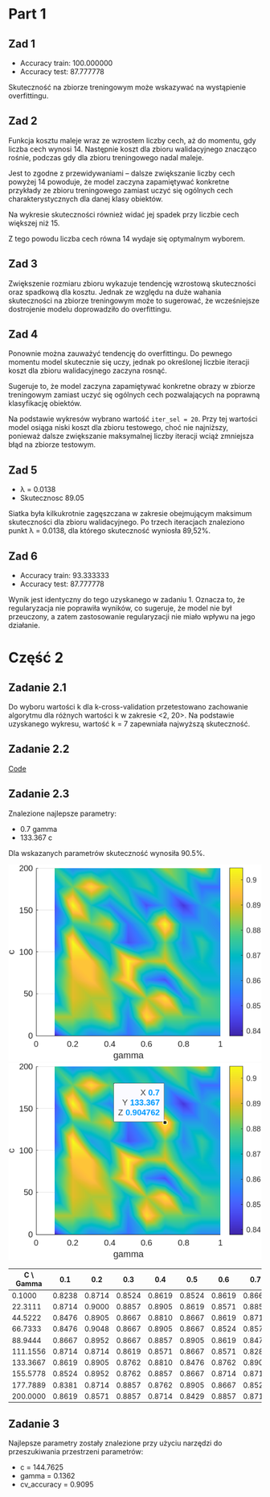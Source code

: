 # Part 1

## Zad 1
* Accuracy train: 100.000000
* Accuracy test: 87.777778

Skuteczność na zbiorze treningowym może wskazywać na wystąpienie overfittingu.

## Zad 2
Funkcja kosztu maleje wraz ze wzrostem liczby cech, aż do momentu, gdy liczba cech wynosi 14. Następnie koszt dla zbioru walidacyjnego znacząco rośnie, podczas gdy dla zbioru treningowego nadal maleje.

Jest to zgodne z przewidywaniami – dalsze zwiększanie liczby cech powyżej 14 powoduje, że model zaczyna zapamiętywać konkretne przykłady ze zbioru treningowego zamiast uczyć się ogólnych cech charakterystycznych dla danej klasy obiektów.

Na wykresie skuteczności również widać jej spadek przy liczbie cech większej niż 15.

Z tego powodu liczba cech równa 14 wydaje się optymalnym wyborem.

## Zad 3

Zwiększenie rozmiaru zbioru wykazuje tendencję wzrostową skuteczności oraz spadkową dla kosztu.
Jednak ze względu na duże wahania skuteczności na zbiorze treningowym może to sugerować, że wcześniejsze dostrojenie modelu doprowadziło do overfittingu.

## Zad 4

Ponownie można zauważyć tendencję do overfittingu. Do pewnego momentu model skutecznie się uczy, jednak po określonej liczbie iteracji koszt dla zbioru walidacyjnego zaczyna rosnąć.

Sugeruje to, że model zaczyna zapamiętywać konkretne obrazy w zbiorze treningowym zamiast uczyć się ogólnych cech pozwalających na poprawną klasyfikację obiektów.

Na podstawie wykresów wybrano wartość `iter_sel = 20`. Przy tej wartości model osiąga niski koszt dla zbioru testowego, choć nie najniższy, ponieważ dalsze zwiększanie maksymalnej liczby iteracji wciąż zmniejsza błąd na zbiorze testowym.

## Zad 5
* λ = 0.0138
* Skutecznosc 89.05

Siatka była kilkukrotnie zagęszczana w zakresie obejmującym maksimum skuteczności dla zbioru walidacyjnego.
Po trzech iteracjach znaleziono punkt λ = 0.0138, dla którego skuteczność wyniosła 89,52%.

## Zad 6
* Accuracy train: 93.333333
* Accuracy test: 87.777778

Wynik jest identyczny do tego uzyskanego w zadaniu 1. Oznacza to, że regularyzacja nie poprawiła wyników, co sugeruje, że model nie był przeuczony, a zatem zastosowanie regularyzacji nie miało wpływu na jego działanie.

# Część 2

## Zadanie 2.1
Do wyboru wartości k dla k-cross-validation przetestowano zachowanie algorytmu dla różnych wartości k w zakresie <2, 20>. Na podstawie uzyskanego wykresu, wartość k = 7 zapewniała najwyższą skuteczność.

## Zadanie 2.2
[Code](scripts/Zad2.mlx)

## Zadanie 2.3
Znalezione najlepsze parametry:
* 0.7 gamma
* 133.367 c

Dla wskazanych parametrów skuteczność wynosiła 90.5%.

![img1](plot.png)
![img2](plotlabal.png)

| C \ Gamma | 0.1   | 0.2   | 0.3   | 0.4   | 0.5   | 0.6   | 0.7   | 0.8   | 0.9   | 1.0   |
|--------|-------|-------|-------|-------|-------|-------|-------|-------|-------|-------|
| 0.1000  | 0.8238 | 0.8714 | 0.8524 | 0.8619 | 0.8524 | 0.8619 | 0.8667 | 0.8667 | 0.8619 | 0.8571 |
| 22.3111 | 0.8714 | 0.9000 | 0.8857 | 0.8905 | 0.8619 | 0.8571 | 0.8857 | 0.8905 | 0.8952 | 0.8857 |
| 44.5222 | 0.8476 | 0.8905 | 0.8667 | 0.8810 | 0.8667 | 0.8619 | 0.8714 | 0.8762 | 0.8714 | 0.8810 |
| 66.7333 | 0.8476 | 0.9048 | 0.8667 | 0.8905 | 0.8667 | 0.8524 | 0.8571 | 0.8429 | 0.8905 | 0.8476 |
| 88.9444 | 0.8667 | 0.8952 | 0.8667 | 0.8857 | 0.8905 | 0.8619 | 0.8476 | 0.8810 | 0.8714 | 0.8476 |
| 111.1556 | 0.8714 | 0.8714 | 0.8619 | 0.8571 | 0.8667 | 0.8571 | 0.8286 | 0.8810 | 0.8667 | 0.8762 |
| 133.3667 | 0.8619 | 0.8905 | 0.8762 | 0.8810 | 0.8476 | 0.8762 | 0.8905 | 0.8762 | 0.8476 | 0.8810 |
| 155.5778 | 0.8524 | 0.8952 | 0.8762 | 0.8857 | 0.8667 | 0.8714 | 0.8714 | 0.8667 | 0.8476 | 0.8476 |
| 177.7889 | 0.8381 | 0.8714 | 0.8857 | 0.8762 | 0.8905 | 0.8667 | 0.8524 | 0.8619 | 0.8667 | 0.8524 |
| 200.0000 | 0.8619 | 0.8571 | 0.8857 | 0.8714 | 0.8429 | 0.8857 | 0.8714 | 0.8619 | 0.8619 | 0.8667 |


## Zadanie 3
Najlepsze parametry zostały znalezione przy użyciu narzędzi do przeszukiwania przestrzeni parametrów:
* c = 144.7625
* gamma = 0.1362
* cv_accuracy = 0.9095
